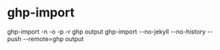 #  ghp-import

ghp-import -n -o -p -r ghp output
ghp-import --no-jekyll --no-history --push --remote=ghp output

